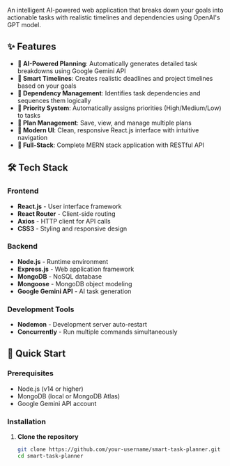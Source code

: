 An intelligent AI-powered web application that breaks down your goals into actionable tasks with realistic timelines and dependencies using OpenAI's GPT model.

## ✨ Features

- **🤖 AI-Powered Planning**: Automatically generates detailed task breakdowns using Google Gemini API
- **📅 Smart Timelines**: Creates realistic deadlines and project timelines based on your goals
- **🔗 Dependency Management**: Identifies task dependencies and sequences them logically
- **🎯 Priority System**: Automatically assigns priorities (High/Medium/Low) to tasks
- **💾 Plan Management**: Save, view, and manage multiple plans
- **🚀 Modern UI**: Clean, responsive React.js interface with intuitive navigation
- **📱 Full-Stack**: Complete MERN stack application with RESTful API

## 🛠️ Tech Stack

### Frontend
- **React.js** - User interface framework
- **React Router** - Client-side routing
- **Axios** - HTTP client for API calls
- **CSS3** - Styling and responsive design

### Backend
- **Node.js** - Runtime environment
- **Express.js** - Web application framework
- **MongoDB** - NoSQL database
- **Mongoose** - MongoDB object modeling
- **Google Gemini API** - AI task generation

### Development Tools
- **Nodemon** - Development server auto-restart
- **Concurrently** - Run multiple commands simultaneously

## 🚀 Quick Start

### Prerequisites
- Node.js (v14 or higher)
- MongoDB (local or MongoDB Atlas)
- Google Gemini API account

### Installation

1. **Clone the repository**
   ```bash
   git clone https://github.com/your-username/smart-task-planner.git
   cd smart-task-planner

